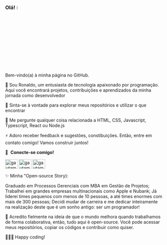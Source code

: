 ### Olá! <a href="https://www.gautamkrishnar.com/"><img src="https://media.giphy.com/media/hvRJCLFzcasrR4ia7z/giphy.gif" width="5%"></a>
Bem-vindo(a) à minha página no GitHub. 

🖖 Sou Ronaldo, um entusiasta de tecnologia apaixonado por programação. Aqui você encontrará projetos, contribuições e aprendizados da minha jornada como desenvolvedor

🤝 Sinta-se à vontade para explorar meus repositórios e utilizar o que encontrar

💬 Me pergunte qualquer coisa relacionada a HTML, CSS, Javascript, Typescript, React ou Node.js

⚡ Adoro receber feedback e sugestões, constibuições. Então, entre em contato comigo! Vamos construir juntos!

🔗 &nbsp;**Conecte-se comigo!**

<a href="https://linkedin.com/in/ronaldo-dias-a2895aa5/" target="blank"><img align="center" src="https://raw.githubusercontent.com/rahuldkjain/github-profile-readme-generator/master/src/images/icons/Social/linked-in-alt.svg" alt="gautamkrishnar" height="30" width="40" /></a>
<a href="https://instagram.com/ronaldo.hauser.dias/" target="blank"><img align="center" src="https://raw.githubusercontent.com/rahuldkjain/github-profile-readme-generator/master/src/images/icons/Social/instagram.svg" alt="gautamkrishnar" height="30" width="40" /></a>
<a href="https://twitter.com/poisnaoronaldo" target="blank"><img align="center" src="https://raw.githubusercontent.com/rahuldkjain/github-profile-readme-generator/master/src/images/icons/Social/twitter.svg" alt="gautamkrishnar" height="30" width="40" /></a>

✨ Minha "Open-source Story):

Graduado em Processos Gerenciais com MBA em Gestão de Projetos;
Trabalhei em grandes empresas multinacionais como Apple e Nubank;
Já liderei times pequenos com menos de 10 pessoas, a até times enormes com mais de 300 pessoas;
Decidi mudar de carreira e me dedicar inteiramente na realização deste que é um sonho antigo: ser um programador!

💪 Acredito fielmente na ideia de que o mundo melhora quando trabalhamos de forma colaborativa, então, tudo aqui é open-source. Você pode acessar meus repositórios, copiar os códigos e contribuir como quiser.

🧑🏻‍💻 Happy coding!
